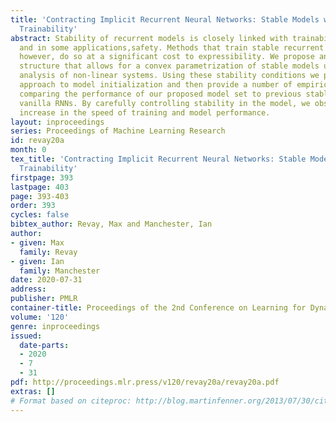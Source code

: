 ```yaml
---
title: 'Contracting Implicit Recurrent Neural Networks: Stable Models with Improved
  Trainability'
abstract: Stability of recurrent models is closely linked with trainability, generalizability
  and in some applications,safety. Methods that train stable recurrent neural networks,
  however, do so at a significant cost to expressibility. We propose an implicit model
  structure that allows for a convex parametrization of stable models using contraction
  analysis of non-linear systems. Using these stability conditions we propose a new
  approach to model initialization and then provide a number of empirical results
  comparing the performance of our proposed model set to previous stable RNNs and
  vanilla RNNs. By carefully controlling stability in the model, we observe a significant
  increase in the speed of training and model performance.
layout: inproceedings
series: Proceedings of Machine Learning Research
id: revay20a
month: 0
tex_title: 'Contracting Implicit Recurrent Neural Networks: Stable Models with Improved
  Trainability'
firstpage: 393
lastpage: 403
page: 393-403
order: 393
cycles: false
bibtex_author: Revay, Max and Manchester, Ian
author:
- given: Max
  family: Revay
- given: Ian
  family: Manchester
date: 2020-07-31
address: 
publisher: PMLR
container-title: Proceedings of the 2nd Conference on Learning for Dynamics and Control
volume: '120'
genre: inproceedings
issued:
  date-parts:
  - 2020
  - 7
  - 31
pdf: http://proceedings.mlr.press/v120/revay20a/revay20a.pdf
extras: []
# Format based on citeproc: http://blog.martinfenner.org/2013/07/30/citeproc-yaml-for-bibliographies/
---
```

